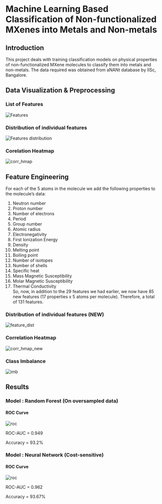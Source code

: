 # Machine Learning Based Classification of Non-functionalized MXenes into Metals and Non-metals 

## Introduction
This project deals with training classification models on physical properties of non-functionalized MXene molecules to classify them into metals and non-metals.
The data required was obtained from aNANt database by IISc, Bangalore.

## Data Visualization & Preprocessing
### List of Features

![Features](https://github.com/UtsavMurarka/MXene-machine-learning/blob/master/img/features.JPG)

### Distribution of individual features

![Features distribution](https://github.com/UtsavMurarka/MXene-machine-learning/blob/master/img/feature_plots.png)

### Corelation Heatmap

![corr_hmap](https://github.com/UtsavMurarka/MXene-machine-learning/blob/master/img/Corr_Heatmap.jpg)

## Feature Engineering

For each of the 5 atoms in the molecule we add the following properties to the molecule’s data:<br/>
1.	Neutron number
2.	Proton number
3.	Number of electrons
4.	Period
5.	Group number
6.	Atomic radius
7.	Electronegativity
8.	First Ionization Energy
9.	Density
10.	Melting point
11.	Boiling point
12.	Number of isotopes
13.	Number of shells
14.	Specific heat
15. Mass Magnetic Susceptibility
16. Molar Magnetic Susceptibility
17. Thermal Conductivity<br/>
So, now, in addition to the 29 features we had earlier, we now have 85 new features (17 properties x 5 atoms per molecule). Therefore, a total of 131 features.

### Distribution of individual features (NEW)
![feature_dist](https://github.com/UtsavMurarka/MXene-machine-learning/blob/master/img/feature_dist_99.png)
### Correlation Heatmap
![corr_hmap_new](https://github.com/UtsavMurarka/MXene-machine-learning/blob/master/img/corr_heatmap_new.png)

### Class Imbalance
![imb](https://github.com/UtsavMurarka/MXene-machine-learning/blob/master/img/imb.JPG)

## Results
### Model : Random Forest (On oversampled data)

#### ROC Curve
![roc](https://github.com/UtsavMurarka/MXene-machine-learning/blob/master/img/RF_ROC.JPG)

ROC-AUC = 0.949

Accuracy = 93.2%


### Model : Neural Network (Cost-sensitive)

#### ROC Curve
![roc](https://github.com/UtsavMurarka/MXene-machine-learning/blob/master/img/NN_ROC.JPG)

ROC-AUC = 0.962

Accuracy = 93.67%

